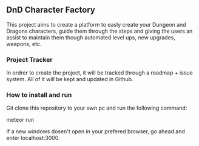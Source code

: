 <h2> DnD Character Factory </h2>

This project aims to create a platform to easly create your Dungeon and Dragons characters, guide them through the steps and giving the users an assist to maintain them though automated level ups, new upgrades, weapons, etc.

<h3> Project Tracker </h3>

In ordrer to create the project, it will be tracked through a roadmap + issue system. All of it will be kept and updated in Github.

<h3> How to install and run </h3>

Git clone this repository to your own pc and run the following command:

meteor run

If a new windows dosen't open in your prefered browser, go ahead and enter localhost:3000.

<h3> </h3>

